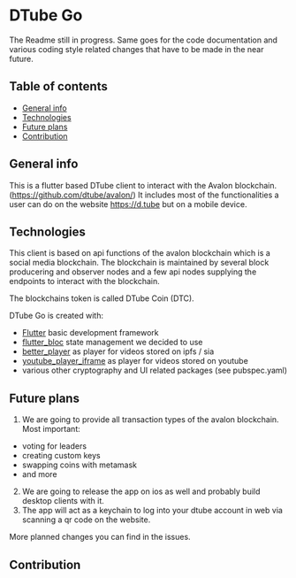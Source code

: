 # DTube Go

The Readme still in progress. Same goes for the code documentation and various coding style related changes that have to be made in the near future.

## Table of contents
* [General info](#general-info)
* [Technologies](#technologies)
* [Future plans](#future-plans)
* [Contribution](#contribution)

## General info
This is a flutter based DTube client to interact with the Avalon blockchain. (https://github.com/dtube/avalon/)
It includes most of the functionalities a user can do on the website https://d.tube but on a mobile device.
	
## Technologies
This client is based on api functions of the avalon blockchain which is a social media blockchain. 
The blockchain is maintained by several block producering and observer nodes and a few api nodes supplying the endpoints to interact with the blockchain.

The blockchains token is called DTube Coin (DTC).

DTube Go is created with:
* [Flutter](https://github.com/flutter/flutter) basic development framework
* [flutter_bloc](https://github.com/felangel/bloc/tree/master/packages/flutter_bloc) state management we decided to use
* [better_player](https://github.com/jhomlala/betterplayer) as player for videos stored on ipfs / sia 
* [youtube_player_iframe](https://github.com/sarbagyastha/youtube_player_flutter) as player for videos stored on youtube
* various other cryptography and UI related packages (see pubspec.yaml)

## Future plans
1. We are going to provide all transaction types of the avalon blockchain. Most important: 
- voting for leaders
- creating custom keys
- swapping coins with metamask
- and more
2. We are going to release the app on ios as well and probably build desktop clients with it.
3. The app will act as a keychain to log into your dtube account in web via scanning a qr code on the website.

More planned changes you can find in the issues.

## Contribution